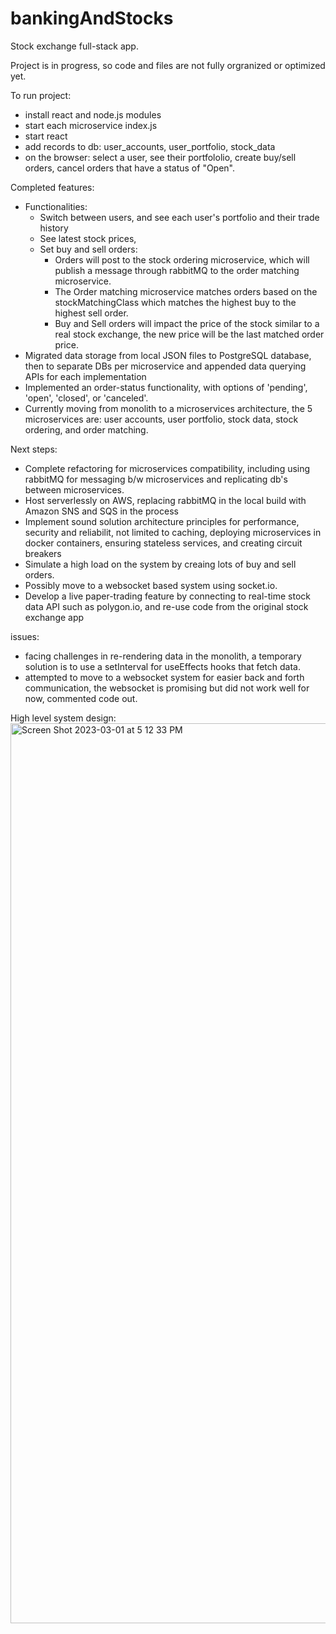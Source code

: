 # bankingAndStocks

Stock exchange full-stack app.

Project is in progress, so code and files are not fully orgranized or optimized yet.

To run project:

-  install react and node.js modules
-  start each microservice index.js
-  start react
-  add records to db: user_accounts, user_portfolio, stock_data
-  on the browser: select a user, see their portfololio, create buy/sell orders, cancel orders that have a status of "Open".

Completed features:

-  Functionalities: 
   -  Switch between users, and see each user's portfolio and their trade history
   - See latest stock prices, 
   - Set buy and sell orders:
      - Orders will post to the stock ordering microservice, which will publish a message through rabbitMQ to the order matching microservice.
      - The Order matching microservice matches orders based on the stockMatchingClass which matches the highest buy to the highest sell order.
      - Buy and Sell orders will impact the price of the stock similar to a real stock exchange, the new price will be the last matched order price.
-  Migrated data storage from local JSON files to PostgreSQL database, then to separate DBs per microservice and appended data querying APIs for each implementation
-  Implemented an order-status functionality, with options of 'pending', 'open', 'closed', or 'canceled'.
-  Currently moving from monolith to a microservices architecture, the 5 microservices are: user accounts, user portfolio, stock data, stock ordering, and order matching. 

Next steps:

-  Complete refactoring for microservices compatibility, including using rabbitMQ for messaging b/w microservices and replicating db's between microservices.
- Host serverlessly on AWS, replacing rabbitMQ in the local build with Amazon SNS and SQS in the process
-  Implement sound solution architecture principles for performance, security and reliabilit, not limited to caching, deploying microservices in docker containers, ensuring stateless services, and creating circuit breakers
-  Simulate a high load on the system by creaing lots of buy and sell orders.
-  Possibly move to a websocket based system using socket.io.
- Develop a live paper-trading feature by connecting to real-time stock data API such as polygon.io, and re-use code from the original stock exchange app

issues:

-  facing challenges in re-rendering data in the monolith, a temporary solution is to use a setInterval for useEffects hooks that fetch data.
-  attempted to move to a websocket system for easier back and forth communication, the websocket is promising but did not work well for now, commented code out.


High level system design:
<img width="1440" alt="Screen Shot 2023-03-01 at 5 12 33 PM" src="https://user-images.githubusercontent.com/52921619/222810115-c219838e-a9be-4f34-81d3-04bd29b75833.png">

